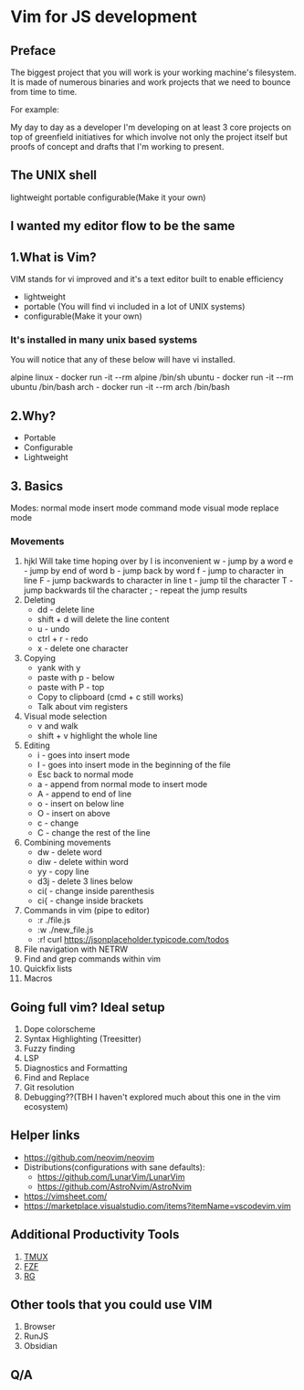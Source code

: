 # Vim for JS development

## Preface
The biggest project that you will work  is your working machine's filesystem. It is made of numerous binaries and work projects that we need to bounce from time to time.

For example:

My day to day as a developer I'm developing on at least 3 core projects on top of greenfield initiatives for which involve not only the project itself but proofs of concept and drafts that I'm working to present.

## The UNIX shell
lightweight
portable
configurable(Make it your own)

## I wanted my editor flow to be the same

## 1.What is Vim?
VIM stands for vi improved and it's a text editor built to enable efficiency

- lightweight
- portable (You will find vi included in a lot of UNIX systems)
- configurable(Make it your own)

### It's installed in many unix based systems
You will notice that any of these below will have vi installed.

alpine linux - docker run -it --rm alpine /bin/sh 
ubuntu - docker run -it --rm ubuntu /bin/bash
arch - docker run -it --rm arch /bin/bash

## 2.Why?
- Portable
- Configurable
- Lightweight

## 3. Basics
Modes:
normal mode
insert mode
command mode
visual mode
replace mode
 
### Movements
1. hjkl
		Will take time
		hoping over by l is inconvenient
	w - jump by a word
	e - jump by end of word
	b - jump back by word
	f - jump to character in line
	F - jump backwards to character in line
	t - jump til the character
	T - jump backwards til the character
	; - repeat the jump results
2. Deleting
	- dd - delete line
	- shift + d will delete the line content
	- u - undo
	- ctrl + r - redo
	- x - delete one character
3. Copying
	- yank with y
	- paste with p - below
	- paste with P - top
	- Copy to clipboard (cmd + c still works)
	- Talk about vim registers 
4. Visual mode selection
	- v and walk 
	- shift + v highlight the whole line
5. Editing
	- i - goes into insert mode
	- I - goes into insert mode in the beginning of the file
	- Esc back to normal mode
	- a - append from normal mode to insert mode
	- A - append to end of line
	- o - insert on below line
	- O - insert on above
	- c - change
	- C - change the rest of the line
6. Combining movements
	- dw - delete word
	- diw - delete within word
	- yy - copy line
	- d3j - delete 3 lines below
	- ci( - change inside parenthesis
	- ci{ - change inside brackets
7. Commands in vim (pipe to editor)
	- :r ./file.js
	- :w ./new_file.js
	- :r! curl https://jsonplaceholder.typicode.com/todos
8. File navigation with NETRW
9. Find and grep commands within vim
10. Quickfix lists
11. Macros

## Going full vim? Ideal setup
1. Dope colorscheme
2. Syntax Highlighting (Treesitter)
3. Fuzzy finding
4. LSP
5. Diagnostics and Formatting
6. Find and Replace
7. Git resolution
8. Debugging??(TBH I haven't explored much about this one in the vim ecosystem)

## Helper links
- https://github.com/neovim/neovim
- Distributions(configurations with sane defaults):
	- https://github.com/LunarVim/LunarVim
	- https://github.com/AstroNvim/AstroNvim
- https://vimsheet.com/
- https://marketplace.visualstudio.com/items?itemName=vscodevim.vim

## Additional Productivity Tools
1. [TMUX](https://github.com/tmux/tmux)
2. [FZF](https://github.com/junegunn/fzf)
3. [RG](https://github.com/BurntSushi/ripgrep)

## Other tools that you could use VIM
1. Browser
2. RunJS
3. Obsidian

## Q/A

